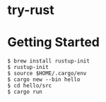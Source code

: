 # try-rust

# Getting Started
```
$ brew install rustup-init
$ rustup-init
$ source $HOME/.cargo/env
$ cargo new --bin hello
$ cd hello/src
$ cargo run 
```
